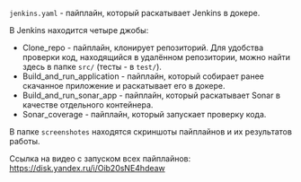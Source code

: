 `jenkins.yaml` - пайплайн, который раскатывает Jenkins в докере.

В Jenkins находится четыре джобы:
- Clone_repo - пайплайн, клонирует репозиторий. Для удобства проверки код, находящийся в удалённом репозитории, можно найти здесь в папке `src/` (тесты - в `test/`).
- Build_and_run_application - пайплайн, который собирает ранее скачанное приложение и раскатывает его в докере.
- Build_and_run_sonar_app - пайплайн, который раскатывает Sonar в качестве отдельного контейнера.
- Sonar_coverage - пайплайн, который запускает проверку кода.

В папке `screenshotes` находятся скриншоты пайплайнов и их результатов работы.

Ссылка на видео с запуском всех пайплайнов: https://disk.yandex.ru/i/Oib20sNE4hdeaw
